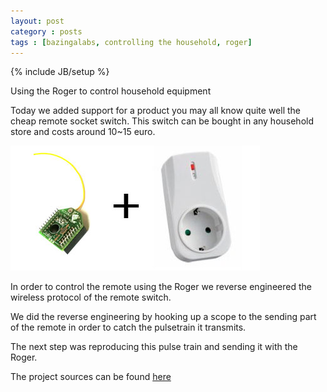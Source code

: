 ```yaml
---
layout: post
category : posts
tags : [bazingalabs, controlling the household, roger]
---
```

{% include JB/setup %}

Using the Roger to control household equipment

Today we added support for a product you may all know quite well the cheap remote socket switch.
This switch can be bought in any household store and costs around 10~15 euro.

<img src="/images/socket.jpeg">

In order to control the remote using the Roger we reverse engineered the wireless protocol of the remote switch.

We did the reverse engineering by hooking up a scope to the sending part of the remote in order to catch the pulsetrain it transmits.

The next step was reproducing this pulse train and sending it with the Roger.

The project sources can be found <a href="https://github.com/erikkallen/House-control">here</a>